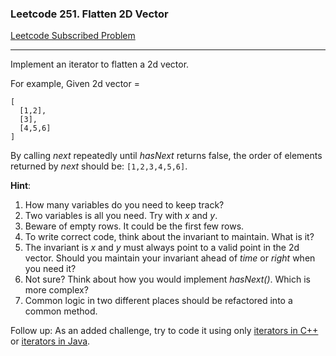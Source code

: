 ### Leetcode 251. Flatten 2D Vector
[Leetcode Subscribed Problem](https://leetcode.com/problems/flatten-2d-vector/)

---

Implement an iterator to flatten a 2d vector.

For example,
Given 2d vector =
```
[
  [1,2],
  [3],
  [4,5,6]
]
```


By calling *next* repeatedly until *hasNext*  returns false, the order of elements returned by *next* should be: `[1,2,3,4,5,6]`.

**Hint**:
1. How many variables do you need to keep track?
1. Two variables is all you need. Try with *x* and *y*.
1. Beware of empty rows. It could be the first few rows.
1. To write correct code, think about the invariant to maintain. What is it?
1. The invariant is *x* and *y* must always point to a valid point in the 2d vector. Should you maintain your invariant  ahead of *time* or *right* when you need it?
1. Not sure? Think about how you would implement *hasNext()*. Which is more complex?
1. Common logic in two different places should be refactored into a common method.

Follow up:
As an added challenge, try to code it using only [iterators in C++](http://www.cplusplus.com/reference/iterator/iterator/) or [iterators in Java](http://docs.oracle.com/javase/7/docs/api/java/util/Iterator.html).
